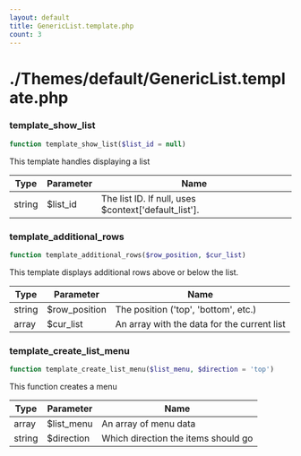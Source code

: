 ```yaml
---
layout: default
title: GenericList.template.php
count: 3
---
```


# ./Themes/default/GenericList.template.php

### template_show_list

```php
function template_show_list($list_id = null)
```
This template handles displaying a list



Type|Parameter|Name
---|---|---
string|$list_id|The list ID. If null, uses $context['default_list'].
### template_additional_rows

```php
function template_additional_rows($row_position, $cur_list)
```
This template displays additional rows above or below the list.



Type|Parameter|Name
---|---|---
string|$row_position|The position ('top', 'bottom', etc.)
array|$cur_list|An array with the data for the current list
### template_create_list_menu

```php
function template_create_list_menu($list_menu, $direction = 'top')
```
This function creates a menu



Type|Parameter|Name
---|---|---
array|$list_menu|An array of menu data
string|$direction|Which direction the items should go
